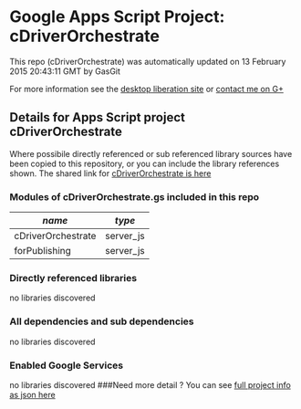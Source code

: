 # Google Apps Script Project: cDriverOrchestrate
This repo (cDriverOrchestrate) was automatically updated on 13 February 2015 20:43:11 GMT by GasGit

For more information see the [desktop liberation site](http://ramblings.mcpher.com/Home/excelquirks/drivesdk/gettinggithubready "desktop liberation") or [contact me on G+](https://plus.google.com/+BruceMcpherson "Bruce McPherson - GDE")
## Details for Apps Script project cDriverOrchestrate
Where possibile directly referenced or sub referenced library sources have been copied to this repository, or you can include the library references shown. 
The shared link for [cDriverOrchestrate is here](https://script.google.com/d/1flLc9GTC-0sQKv09zKfmxi7Mb8s32W3tEbW7bj1gmv5hKQFm0FlOBVT6/edit?usp=sharing "open in the GAS IDE")

### Modules of cDriverOrchestrate.gs included in this repo
*name*|*type*
--- | --- 
cDriverOrchestrate| server_js
forPublishing| server_js
### Directly referenced libraries
no libraries discovered
### All dependencies and sub dependencies
no libraries discovered
### Enabled Google Services
no libraries discovered
###Need more detail ?
You can see [full project info as json here](info.json)
